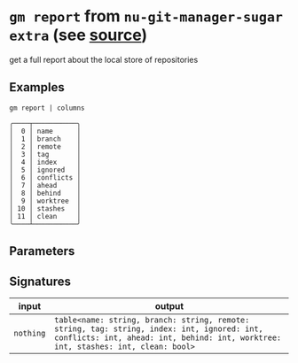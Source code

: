 # `gm report` from `nu-git-manager-sugar extra` (see [source](https://github.com/amtoine/nu-git-manager/blob/main/pkgs/nu-git-manager-sugar/nu-git-manager-sugar/extra.nu#L23))
get a full report about the local store of repositories

## Examples
```nushell
gm report | columns
```
```
╭────┬───────────╮
│  0 │ name      │
│  1 │ branch    │
│  2 │ remote    │
│  3 │ tag       │
│  4 │ index     │
│  5 │ ignored   │
│  6 │ conflicts │
│  7 │ ahead     │
│  8 │ behind    │
│  9 │ worktree  │
│ 10 │ stashes   │
│ 11 │ clean     │
╰────┴───────────╯
```

## Parameters


## Signatures
| input     | output                                                                                                                                                                          |
| --------- | ------------------------------------------------------------------------------------------------------------------------------------------------------------------------------- |
| `nothing` | `table<name: string, branch: string, remote: string, tag: string, index: int, ignored: int, conflicts: int, ahead: int, behind: int, worktree: int, stashes: int, clean: bool>` |

